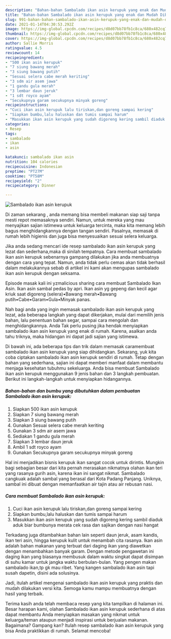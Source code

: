 ```yaml
---
description: "Bahan-bahan Sambalado ikan asin kerupuk yang enak dan Mudah Dibuat"
title: "Bahan-bahan Sambalado ikan asin kerupuk yang enak dan Mudah Dibuat"
slug: 991-bahan-bahan-sambalado-ikan-asin-kerupuk-yang-enak-dan-mudah-dibuat
date: 2021-01-14T04:30:53.292Z
image: https://img-global.cpcdn.com/recipes/d8d07bb78fb1c8ca/680x482cq70/sambalado-ikan-asin-kerupuk-foto-resep-utama.jpg
thumbnail: https://img-global.cpcdn.com/recipes/d8d07bb78fb1c8ca/680x482cq70/sambalado-ikan-asin-kerupuk-foto-resep-utama.jpg
cover: https://img-global.cpcdn.com/recipes/d8d07bb78fb1c8ca/680x482cq70/sambalado-ikan-asin-kerupuk-foto-resep-utama.jpg
author: Sallie Morris
ratingvalue: 4.5
reviewcount: 14
recipeingredient:
- "500 ikan asin kerupuk"
- "7 siung bawang merah"
- "3 siung bawang putih"
- "Sesuai selera cabe merah keriting"
- "3 sdm air asem jawa"
- "1 gandu gula merah"
- "3 lembar daun jeruk"
- "1 sdt royco ayam"
- "Secukupnya garam secukupnya minyak goreng"
recipeinstructions:
- "Cuci ikan asin kerupuk lalu tiriskan,dan goreng sampai kering"
- "Siapkan bumbu,lalu haluskan dan tumis sampai harum"
- "Masukkan ikan asin kerupuk yang sudah digoreng kering sambil diaduk aduk biar bumbunya merata cek rasa dan sajikan dengan nasi hangat"
categories:
- Resep
tags:
- sambalado
- ikan
- asin

katakunci: sambalado ikan asin 
nutrition: 104 calories
recipecuisine: Indonesian
preptime: "PT27M"
cooktime: "PT58M"
recipeyield: "2"
recipecategory: Dinner

---
```



![Sambalado ikan asin kerupuk](https://img-global.cpcdn.com/recipes/d8d07bb78fb1c8ca/680x482cq70/sambalado-ikan-asin-kerupuk-foto-resep-utama.jpg)

Di zaman  sekarang , anda memang bisa membeli makanan siap saji tanpa mesti repot memasaknya sendiri. Namun, untuk mereka yang mau menyajikan sajian istimewa untuk keluarga tercinta, maka kita memang lebih bagus menghidangkannya dengan tangan sendiri. Pasalnya, memasak di rumah lebih higienis dan juga bisa menyesuaikan sesuai selera keluarga.

Jika anda sedang mencari ide resep sambalado ikan asin kerupuk yang lezat dan sederhana,maka di sinilah tempatnya. Cara membuat sambalado ikan asin kerupuk  sebenarnya gampang dilakukan jika anda membuatnya dengan cara yang tepat. Namun, anda tidak perlu cemas akan tidak berhasil dalam melakukannya 
sebab di artikel ini kami akan mengupas sambalado ikan asin kerupuk dengan seksama.  

Episode masak kali ini yzmalicious sharing cara membuat Sambalado Ikan Asin. Ikan asin sambal pedas by apri. Ikan asin yg gepeng dan kecil agar kriuk saat digoreng (selera)•Bawang merah•Bawang putih•Cabe•Garam•Gula•Minyak panas.

Nah bagi anda yang ingin memasak sambalado ikan asin kerupuk yang lezat, ada beberapa langkah yang dapat dikerjakan, mulai dari memilih jenis bahan, lalu penentuan bahan segar, sampai cara mengolah dan menghidangkannya. Anda Tak perlu pusing jika hendak menyiapkan sambalado ikan asin kerupuk yang enak di rumah. Karena, asalkan anda  tahu triknya, maka hidangan ini dapat jadi sajian yang istimewa.

Di bawah ini, ada beberapa tips dan trik dalam memasak caramembuat sambalado ikan asin kerupuk yang siap dihidangkan. Sekarang, yuk kita coba ciptakan sambalado ikan asin kerupuk sendiri di rumah. Tetap dengan bahan yang sederhana, sajian ini dapat memberi manfaat dalam membantu menjaga kesehatan tubuhmu sekeluarga. Anda bisa membuat Sambalado ikan asin kerupuk menggunakan 9 jenis bahan dan 3 langkah pembuatan. Berikut ini langkah-langkah untuk menyiapkan hidangannya.

<!--inarticleads1-->

##### Bahan-bahan dan bumbu yang dibutuhkan dalam pembuatan Sambalado ikan asin kerupuk:

1. Siapkan 500 ikan asin kerupuk
1. Siapkan 7 siung bawang merah
1. Siapkan 3 siung bawang putih
1. Gunakan Sesuai selera cabe merah keriting
1. Gunakan 3 sdm air asem jawa
1. Sediakan 1 gandu gula merah
1. Siapkan 3 lembar daun jeruk
1. Ambil 1 sdt royco ayam
1. Gunakan Secukupnya garam secukupnya minyak goreng


Hal ini menjadikan bisnis kerupuk ikan sangat cocok untuk dirintis. Mungkin bagi sebagian besar dari kita pernah merasakan nikmatnya olahan ikan teri yang rasanya gurih asin, karena ikan ini sangat nikmat. Sambalado cangkuak adalah sambal yang berasal dari Kota Padang Panjang. Uniknya, sambal ini dibuat dengan memanfaatkan air tajin atau air rebusan nasi. 

<!--inarticleads2-->

##### Cara membuat Sambalado ikan asin kerupuk:

1. Cuci ikan asin kerupuk lalu tiriskan,dan goreng sampai kering
1. Siapkan bumbu,lalu haluskan dan tumis sampai harum
1. Masukkan ikan asin kerupuk yang sudah digoreng kering sambil diaduk aduk biar bumbunya merata cek rasa dan sajikan dengan nasi hangat


Terkadang juga ditambahkan bahan lain seperti daun jeruk, asam kandis, ikan teri asin, hingga kerupuk kulit untuk menambah cita rasanya. Ikan asin adalah bahan makanan yang terbuat dari daging ikan yang diawetkan dengan menambahkan banyak garam. Dengan metode pengawetan ini daging ikan yang biasanya membusuk dalam waktu singkat dapat disimpan di suhu kamar untuk jangka waktu berbulan-bulan. Yang pengen makan sambalado ikan,tp gk mau ribet. Yang kangen sambalado ikan asin tapi susah dapetin, disini ada solusinya. 

Jadi, itulah artikel mengenai  sambalado ikan asin kerupuk  yang praktis dan mudah dilakukan versi kita. Semoga kamu mampu membuatnya dengan hasil yang terbaik. 

Terima kasih anda telah membaca resep yang kita tampilkan di halaman ini. Besar harapan kami, olahan  Sambalado ikan asin kerupuk sederhana di atas dapat membantu Anda menyiapkan masakan yang nikmat untuk keluarga/teman ataupun menjadi inspirasi untuk berjualan makanan. Bagaimana? Gampang kan? Itulah resep sambalado ikan asin kerupuk yang bisa Anda praktikkan di rumah. Selamat mencoba!

